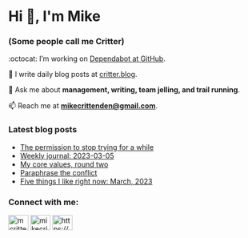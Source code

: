 # Hi 👋, I'm Mike
### (Some people call me Critter)

:octocat: I’m working on [Dependabot at GitHub](https://github.com/features/security).

📝 I write daily blog posts at [critter.blog](https://critter.blog).

💬 Ask me about **management, writing, team jelling, and trail running**.

📫 Reach me at **mikecrittenden@gmail.com**.

### Latest blog posts
<!-- BLOG-POST-LIST:START -->
- [The permission to stop trying for a while](https://critter.blog/2023/03/06/the-permission-to-stop-trying-for-a-while/)
- [Weekly journal: 2023-03-05](https://critter.blog/2023/03/05/weekly-journal-2023-03-05/)
- [My core values, round two](https://critter.blog/2023/03/03/my-core-values-round-two/)
- [Paraphrase the conflict](https://critter.blog/2023/03/02/paraphrase-the-conflict/)
- [Five things I like right now: March, 2023](https://critter.blog/2023/03/01/five-things-i-like-right-now-march-2023/)
<!-- BLOG-POST-LIST:END -->

<h3 align="left">Connect with me:</h3>
<p align="left">
<a href="https://twitter.com/mcrittenden" target="blank"><img align="center" src="https://raw.githubusercontent.com/rahuldkjain/github-profile-readme-generator/master/src/images/icons/Social/twitter.svg" alt="mcrittenden" height="30" width="40" /></a>
<a href="https://linkedin.com/in/mikecrittenden" target="blank"><img align="center" src="https://raw.githubusercontent.com/rahuldkjain/github-profile-readme-generator/master/src/images/icons/Social/linked-in-alt.svg" alt="mikecrittenden" height="30" width="40" /></a>
<a href="https://critter.blog/feed/" target="blank"><img align="center" src="https://raw.githubusercontent.com/rahuldkjain/github-profile-readme-generator/master/src/images/icons/Social/rss.svg" alt="https://critter.blog/feed/" height="30" width="40" /></a>
</p>
